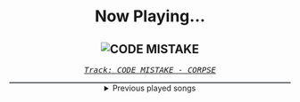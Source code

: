 <div align="center"> 
<h1>Now Playing...</h1>

![CODE MISTAKE](https://i.scdn.co/image/ab67616d00001e0221ebe09152409f7272dead52)
--
_<samp><a href="https://open.spotify.com/track/39iRz0h1eZOyXzch8tKQit">Track: CODE MISTAKE - CORPSE</a></samp>_

<div style="border: 1px #4B5054 solid"></div>
<details>
  <summary>
    Previous played songs
  </summary>
  <table>
    <thead>
      <tr>
        <th>
          Artist
        </th>
        <th>
          Song
        </th>
        <th>
          Link
        </th>
      </tr>
    </thead>
    <tbody>
      <tr><td>CORPSE</td><td>CODE MISTAKE</td><td><a href="https://open.spotify.com/track/39iRz0h1eZOyXzch8tKQit">https://open.spotify.com/track/39iRz0h1eZOyXzch8tKQit</a></td></tr><tr><td>Dead Like Juliet</td><td>Backs Against The Wall</td><td><a href="https://open.spotify.com/track/6NYw02xyrpx1a1IrojCTjv">https://open.spotify.com/track/6NYw02xyrpx1a1IrojCTjv</a></td></tr><tr><td>Holding Absence</td><td>A Crooked Melody</td><td><a href="https://open.spotify.com/track/57bIv3ROVypmo9bzJzUShI">https://open.spotify.com/track/57bIv3ROVypmo9bzJzUShI</a></td></tr><tr><td>Invent Animate</td><td>Without a Whisper</td><td><a href="https://open.spotify.com/track/6QElYAt0RHossldXx3Udv9">https://open.spotify.com/track/6QElYAt0RHossldXx3Udv9</a></td></tr><tr><td>Villain of the Story</td><td>No More Sorrow</td><td><a href="https://open.spotify.com/track/2yInTIIIQQ1sYLJIFefzff">https://open.spotify.com/track/2yInTIIIQQ1sYLJIFefzff</a></td></tr><tr><td>Acacia Ridge</td><td>Hivemind</td><td><a href="https://open.spotify.com/track/7lRciDLcZY0MKaMyakkvu0">https://open.spotify.com/track/7lRciDLcZY0MKaMyakkvu0</a></td></tr><tr><td>Polaris</td><td>Nightmare</td><td><a href="https://open.spotify.com/track/3I0D4tybrEm75F1wEJh0zy">https://open.spotify.com/track/3I0D4tybrEm75F1wEJh0zy</a></td></tr><tr><td>Shallowsky</td><td>Reap</td><td><a href="https://open.spotify.com/track/0sG0I67b53eGXCKryNCgmC">https://open.spotify.com/track/0sG0I67b53eGXCKryNCgmC</a></td></tr><tr><td>Svalbard</td><td>Faking It</td><td><a href="https://open.spotify.com/track/0lP6unRRdWs0cqa6qjsSmn">https://open.spotify.com/track/0lP6unRRdWs0cqa6qjsSmn</a></td></tr><tr><td>Bilmuri</td><td>ALL GAS</td><td><a href="https://open.spotify.com/track/3g6hGmC8kAXMEh3U8ZpK5S">https://open.spotify.com/track/3g6hGmC8kAXMEh3U8ZpK5S</a></td></tr><tr><td>The Worst of Us</td><td>ANTAGONIST RETURNS</td><td><a href="https://open.spotify.com/track/2tCwpWtQsAFGafn1tZCcfm">https://open.spotify.com/track/2tCwpWtQsAFGafn1tZCcfm</a></td></tr><tr><td>Silent Planet</td><td>Antimatter</td><td><a href="https://open.spotify.com/track/4b3FN7tBCRrkLcbN5ae4v9">https://open.spotify.com/track/4b3FN7tBCRrkLcbN5ae4v9</a></td></tr><tr><td>Caskets</td><td>Believe</td><td><a href="https://open.spotify.com/track/1XckAV94cXSzpKSRjFc6eY">https://open.spotify.com/track/1XckAV94cXSzpKSRjFc6eY</a></td></tr><tr><td>Attila</td><td>Bite Your Tongue</td><td><a href="https://open.spotify.com/track/1lnW6hdkIDZU6JA53R0emi">https://open.spotify.com/track/1lnW6hdkIDZU6JA53R0emi</a></td></tr><tr><td>Crown The Empire</td><td>Black Sheep</td><td><a href="https://open.spotify.com/track/2izSnazOLEjr2N8ioPj2tQ">https://open.spotify.com/track/2izSnazOLEjr2N8ioPj2tQ</a></td></tr><tr><td>Our Promise</td><td>Panic Waves</td><td><a href="https://open.spotify.com/track/2UE48m09FyDdc6Ot1sGKqS">https://open.spotify.com/track/2UE48m09FyDdc6Ot1sGKqS</a></td></tr><tr><td>Destroy//Create</td><td>Your Ghost…(été un)</td><td><a href="https://open.spotify.com/track/67apRpuDfI6vMtl6ZNVbFJ">https://open.spotify.com/track/67apRpuDfI6vMtl6ZNVbFJ</a></td></tr><tr><td>Gideon</td><td>Take Off</td><td><a href="https://open.spotify.com/track/2koXJ3c0aaPczzRkZ7WmZW">https://open.spotify.com/track/2koXJ3c0aaPczzRkZ7WmZW</a></td></tr><tr><td>The Ongoing Concept</td><td>Prisoner Again</td><td><a href="https://open.spotify.com/track/36wMF3pg77W96qUvBGKjjZ">https://open.spotify.com/track/36wMF3pg77W96qUvBGKjjZ</a></td></tr><tr><td>Dead by April</td><td>Dreamlike</td><td><a href="https://open.spotify.com/track/2Q5SujJTPSQRKH5Yu2b4Ov">https://open.spotify.com/track/2Q5SujJTPSQRKH5Yu2b4Ov</a></td></tr>
    </tbody>
  </table>
</details>

</div>
